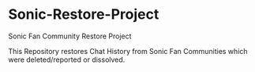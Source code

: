 # Sonic-Restore-Project
Sonic Fan Community Restore Project

This Repository restores Chat History from Sonic Fan Communities which were deleted/reported or dissolved.
